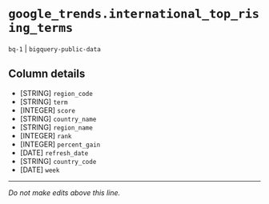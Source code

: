 # `google_trends.international_top_rising_terms`
`bq-1` | `bigquery-public-data`

## Column details
* [STRING]    `region_code`
* [STRING]    `term`
* [INTEGER]   `score`
* [STRING]    `country_name`
* [STRING]    `region_name`
* [INTEGER]   `rank`
* [INTEGER]   `percent_gain`
* [DATE]      `refresh_date`
* [STRING]    `country_code`
* [DATE]      `week`

-------------------------------------------------------------------------------
*Do not make edits above this line.*
